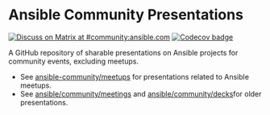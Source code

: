 # Ansible Community Presentations
[![Discuss on Matrix at #community:ansible.com](https://img.shields.io/matrix/community:ansible.com.svg?server_fqdn=ansible-accounts.ems.host&label=Discuss%20on%20Matrix%20at%20%23community:ansible.com&logo=matrix)](https://matrix.to/#/#community:ansible.com)
[![Codecov badge](https://img.shields.io/codecov/c/github/ansible-community/project-template)](https://codecov.io/gh/ansible-community/project-template)

A GitHub repository of sharable presentations on Ansible projects for community events, excluding meetups.

* See [ansible-community/meetups](https://github.com/ansible-community?q=meetup&type=all&language=&sort=) 
for presentations related to Ansible meetups.
* See [ansible/community/meetings](https://github.com/ansible/community/tree/main/meetings/contributor_summits)  and [ansible/community/decks](https://github.com/ansible/community/tree/main/decks)for older presentations.

